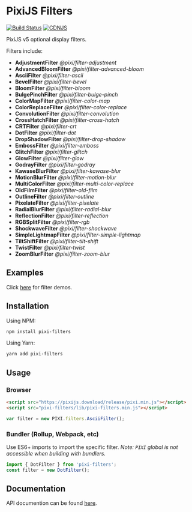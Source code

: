 # PixiJS Filters

[![Build Status](https://travis-ci.org/pixijs/pixi-filters.svg?branch=master)](https://travis-ci.org/pixijs/pixi-filters) [![CDNJS](https://img.shields.io/cdnjs/v/pixi-filters.svg)](https://cdnjs.com/libraries/pixi-filters)

PixiJS v5 optional display filters.

Filters include:

* **AdjustmentFilter** _@pixi/filter-adjustment_
* **AdvancedBloomFilter** _@pixi/filter-advanced-bloom_
* **AsciiFilter** _@pixi/filter-ascii_
* **BevelFilter** _@pixi/filter-bevel_
* **BloomFilter** _@pixi/filter-bloom_
* **BulgePinchFilter** _@pixi/filter-bulge-pinch_
* **ColorMapFilter** _@pixi/filter-color-map_
* **ColorReplaceFilter** _@pixi/filter-color-replace_
* **ConvolutionFilter** _@pixi/filter-convolution_
* **CrossHatchFilter** _@pixi/filter-cross-hatch_
* **CRTFilter** _@pixi/filter-crt_
* **DotFilter** _@pixi/filter-dot_
* **DropShadowFilter** _@pixi/filter-drop-shadow_
* **EmbossFilter** _@pixi/filter-emboss_
* **GlitchFilter** _@pixi/filter-glitch_
* **GlowFilter** _@pixi/filter-glow_
* **GodrayFilter** _@pixi/filter-godray_
* **KawaseBlurFilter** _@pixi/filter-kawase-blur_
* **MotionBlurFilter** _@pixi/filter-motion-blur_
* **MultiColorFilter** _@pixi/filter-multi-color-replace_
* **OldFilmFilter** _@pixi/filter-old-film_
* **OutlineFilter** _@pixi/filter-outline_
* **PixelateFilter** _@pixi/filter-pixelate_
* **RadialBlurFilter** _@pixi/filter-radial-blur_
* **ReflectionFilter** _@pixi/filter-reflection_
* **RGBSplitFilter** _@pixi/filter-rgb_
* **ShockwaveFilter** _@pixi/filter-shockwave_
* **SimpleLightmapFilter** _@pixi/filter-simple-lightmap_
* **TiltShiftFilter** _@pixi/filter-tilt-shift_
* **TwistFilter** _@pixi/filter-twist_
* **ZoomBlurFilter** _@pixi/filter-zoom-blur_

## Examples

Click [here](http://pixijs.io/pixi-filters/tools/demo/) for filter demos.

## Installation

Using NPM:

```bash
npm install pixi-filters
```

Using Yarn:
```bash
yarn add pixi-filters
```

## Usage

### Browser

```html
<script src="https://pixijs.download/release/pixi.min.js"></script>
<script src="pixi-filters/lib/pixi-filters.min.js"></script>
```
```js
var filter = new PIXI.filters.AsciiFilter();
```

### Bundler (Rollup, Webpack, etc)

Use ES6+ imports to import the specific filter. _Note: `PIXI` global is not accessible when building with bundlers._

```js
import { DotFilter } from 'pixi-filters';
const filter = new DotFilter();
```

## Documentation

API documention can be found [here](http://pixijs.github.io/pixi-filters/docs/).
